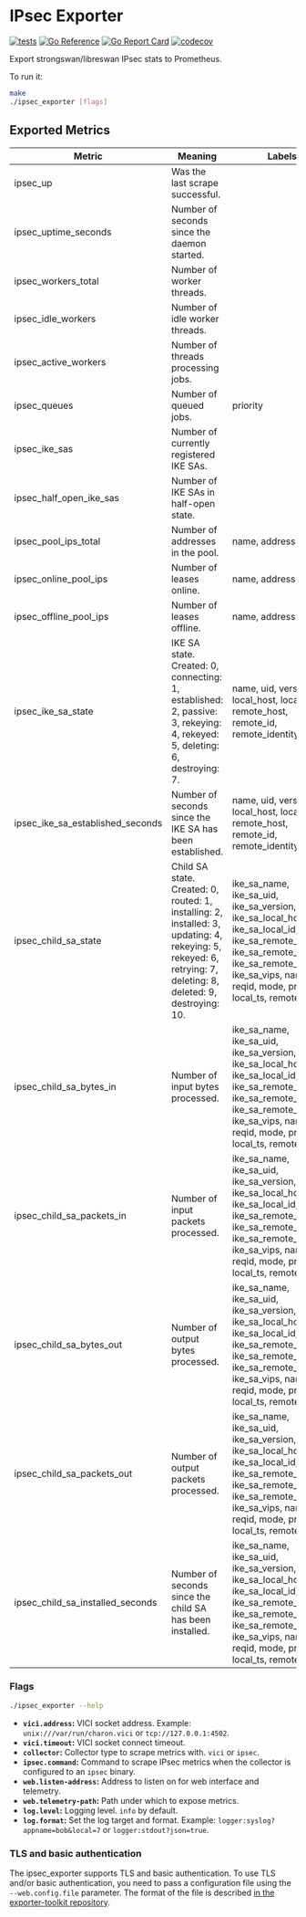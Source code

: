 # IPsec Exporter

[![tests](https://github.com/sergeymakinen/ipsec_exporter/workflows/tests/badge.svg)](https://github.com/sergeymakinen/ipsec_exporter/actions?query=workflow%3Atests)
[![Go Reference](https://pkg.go.dev/badge/github.com/sergeymakinen/ipsec_exporter.svg)](https://pkg.go.dev/github.com/sergeymakinen/ipsec_exporter)
[![Go Report Card](https://goreportcard.com/badge/github.com/sergeymakinen/ipsec_exporter)](https://goreportcard.com/report/github.com/sergeymakinen/ipsec_exporter)
[![codecov](https://codecov.io/gh/sergeymakinen/ipsec_exporter/branch/main/graph/badge.svg)](https://codecov.io/gh/sergeymakinen/ipsec_exporter)

Export strongswan/libreswan IPsec stats to Prometheus.

To run it:

```bash
make
./ipsec_exporter [flags]
```

## Exported Metrics

| Metric | Meaning | Labels
| --- | --- | ---
| ipsec_up | Was the last scrape successful. |
| ipsec_uptime_seconds | Number of seconds since the daemon started. |
| ipsec_workers_total | Number of worker threads. |
| ipsec_idle_workers | Number of idle worker threads. |
| ipsec_active_workers | Number of threads processing jobs. |
| ipsec_queues | Number of queued jobs. | priority
| ipsec_ike_sas | Number of currently registered IKE SAs. |
| ipsec_half_open_ike_sas | Number of IKE SAs in half-open state. |
| ipsec_pool_ips_total | Number of addresses in the pool. | name, address
| ipsec_online_pool_ips | Number of leases online. | name, address
| ipsec_offline_pool_ips | Number of leases offline. | name, address
| ipsec_ike_sa_state | IKE SA state. Created: 0, connecting: 1, established: 2, passive: 3, rekeying: 4, rekeyed: 5, deleting: 6, destroying: 7. | name, uid, version, local_host, local_id, remote_host, remote_id, remote_identity, vips
| ipsec_ike_sa_established_seconds | Number of seconds since the IKE SA has been established. | name, uid, version, local_host, local_id, remote_host, remote_id, remote_identity, vips
| ipsec_child_sa_state | Child SA state. Created: 0, routed: 1, installing: 2, installed: 3, updating: 4, rekeying: 5, rekeyed: 6, retrying: 7, deleting: 8, deleted: 9, destroying: 10. | ike_sa_name, ike_sa_uid, ike_sa_version, ike_sa_local_host, ike_sa_local_id, ike_sa_remote_host, ike_sa_remote_id, ike_sa_remote_identity, ike_sa_vips, name, uid, reqid, mode, protocol, local_ts, remote_ts
| ipsec_child_sa_bytes_in | Number of input bytes processed. | ike_sa_name, ike_sa_uid, ike_sa_version, ike_sa_local_host, ike_sa_local_id, ike_sa_remote_host, ike_sa_remote_id, ike_sa_remote_identity, ike_sa_vips, name, uid, reqid, mode, protocol, local_ts, remote_ts
| ipsec_child_sa_packets_in | Number of input packets processed. | ike_sa_name, ike_sa_uid, ike_sa_version, ike_sa_local_host, ike_sa_local_id, ike_sa_remote_host, ike_sa_remote_id, ike_sa_remote_identity, ike_sa_vips, name, uid, reqid, mode, protocol, local_ts, remote_ts
| ipsec_child_sa_bytes_out | Number of output bytes processed. | ike_sa_name, ike_sa_uid, ike_sa_version, ike_sa_local_host, ike_sa_local_id, ike_sa_remote_host, ike_sa_remote_id, ike_sa_remote_identity, ike_sa_vips, name, uid, reqid, mode, protocol, local_ts, remote_ts
| ipsec_child_sa_packets_out | Number of output packets processed. | ike_sa_name, ike_sa_uid, ike_sa_version, ike_sa_local_host, ike_sa_local_id, ike_sa_remote_host, ike_sa_remote_id, ike_sa_remote_identity, ike_sa_vips, name, uid, reqid, mode, protocol, local_ts, remote_ts
| ipsec_child_sa_installed_seconds | Number of seconds since the child SA has been installed. | ike_sa_name, ike_sa_uid, ike_sa_version, ike_sa_local_host, ike_sa_local_id, ike_sa_remote_host, ike_sa_remote_id, ike_sa_remote_identity, ike_sa_vips, name, uid, reqid, mode, protocol, local_ts, remote_ts

### Flags

```bash
./ipsec_exporter --help
```

* __`vici.address`:__ VICI socket address. Example: `unix:///var/run/charon.vici` or `tcp://127.0.0.1:4502`.
* __`vici.timeout`:__ VICI socket connect timeout.
* __`collector`:__ Collector type to scrape metrics with. `vici` or `ipsec`.
* __`ipsec.command`:__ Command to scrape IPsec metrics when the collector is configured to an `ipsec` binary.
* __`web.listen-address`:__ Address to listen on for web interface and telemetry.
* __`web.telemetry-path`:__ Path under which to expose metrics.
* __`log.level`:__ Logging level. `info` by default.
* __`log.format`:__ Set the log target and format. Example: `logger:syslog?appname=bob&local=7`
  or `logger:stdout?json=true`.

### TLS and basic authentication

The ipsec_exporter supports TLS and basic authentication.
To use TLS and/or basic authentication, you need to pass a configuration file
using the `--web.config.file` parameter. The format of the file is described
[in the exporter-toolkit repository](https://github.com/prometheus/exporter-toolkit/blob/master/docs/web-configuration.md).
